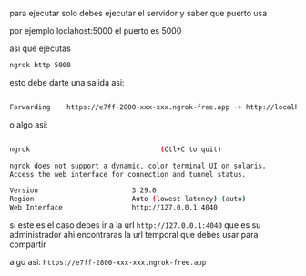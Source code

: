 para ejecutar solo debes ejecutar el servidor y saber que puerto usa

por ejemplo
loclahost:5000
el puerto es 5000

asi que ejecutas


```bash
ngrok http 5000
```

esto debe darte una salida asi:

```bash

Forwarding    https://e7ff-2800-xxx-xxx.ngrok-free.app -> http://localhost:7689
```

o algo asi:

```bash

ngrok                                (Ctl+C to quit)

ngrok does not support a dynamic, color terminal UI on solaris.
Access the web interface for connection and tunnel status.

Version                       3.29.0
Region                        Auto (lowest latency) (auto)
Web Interface                 http://127.0.0.1:4040

```
si este es el caso debes ir a la url `http://127.0.0.1:4040` que es su administrador
ahi encontraras la url temporal que debes usar para compartir

algo asi: `https://e7ff-2800-xxx-xxx.ngrok-free.app`
